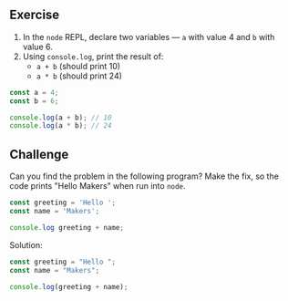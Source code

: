 ## Exercise

1. In the `node` REPL, declare two variables — `a` with value 4 and `b` with value 6.
2. Using `console.log`, print the result of:
   - `a + b` (should print 10)
   - `a * b` (should print 24)

```javascript
const a = 4;
const b = 6;

console.log(a + b); // 10
console.log(a * b); // 24
```

## Challenge

Can you find the problem in the following program? Make the fix, so the code prints "Hello
Makers" when run into `node`.

```javascript
const greeting = 'Hello ';
const name = 'Makers';

console.log greeting + name;
```

Solution:

```javascript
const greeting = "Hello ";
const name = "Makers";

console.log(greeting + name);
```
